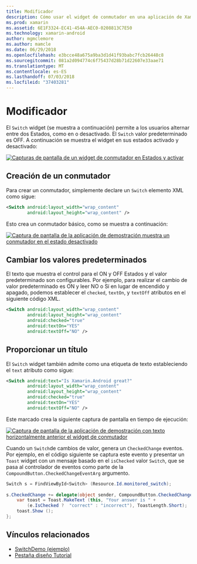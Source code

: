 ```yaml
---
title: Modificador
description: Cómo usar el widget de conmutador en una aplicación de Xamarin.Android
ms.prod: xamarin
ms.assetid: 6E1F3324-EC41-454A-AEC0-0208813C7E50
ms.technology: xamarin-android
author: mgmclemore
ms.author: mamcle
ms.date: 06/29/2018
ms.openlocfilehash: e3bcce48a675a9ba3d1d41f93babc7fcb26448c8
ms.sourcegitcommit: 081a2d094774c6f75437d28b71d22607e33aae71
ms.translationtype: MT
ms.contentlocale: es-ES
ms.lasthandoff: 07/03/2018
ms.locfileid: "37403281"
---
```

# <a name="switch"></a>Modificador

El `Switch` widget (se muestra a continuación) permite a los usuarios alternar entre dos Estados, como en o desactivado. El `Switch` valor predeterminado es OFF. A continuación se muestra el widget en sus estados activado y desactivado:

[![Capturas de pantalla de un widget de conmutador en Estados y activar](switch-images/16-switch-onoff.png)](switch-images/16-switch-onoff.png#lightbox)


## <a name="creating-a-switch"></a>Creación de un conmutador

Para crear un conmutador, simplemente declare un `Switch` elemento XML como sigue:

```xml
<Switch android:layout_width="wrap_content"
        android:layout_height="wrap_content" />
```

Esto crea un conmutador básico, como se muestra a continuación:

[![Captura de pantalla de la aplicación de demostración muestra un conmutador en el estado desactivado](switch-images/07-switch.png)](switch-images/07-switch.png#lightbox)


## <a name="changing-default-values"></a>Cambiar los valores predeterminados

El texto que muestra el control para el ON y OFF Estados y el valor predeterminado son configurables. Por ejemplo, para realizar el cambio de valor predeterminado es ON y leer NO o Sí en lugar de encendido y apagado, podemos establecer el `checked`, `textOn`, y `textOff` atributos en el siguiente código XML.

```xml
<Switch android:layout_width="wrap_content"
        android:layout_height="wrap_content"
        android:checked="true"
        android:textOn="YES"
        android:textOff="NO" />
```



## <a name="providing-a-title"></a>Proporcionar un título

El `Switch` widget también admite como una etiqueta de texto estableciendo el `text` atributo como sigue:

```xml
<Switch android:text="Is Xamarin.Android great?"
        android:layout_width="wrap_content"
        android:layout_height="wrap_content"
        android:checked="true"
        android:textOn="YES"
        android:textOff="NO" />
```

Este marcado crea la siguiente captura de pantalla en tiempo de ejecución:

[![Captura de pantalla de la aplicación de demostración con texto horizontalmente anterior el widget de conmutador](switch-images/08-switch.png)](switch-images/08-switch.png#lightbox)

Cuando un `Switch`de cambios de valor, genera un `CheckedChange` eventos.
Por ejemplo, en el código siguiente se captura este evento y presentar un `Toast` widget con un mensaje basado en el `isChecked` valor `Switch`, que se pasa al controlador de eventos como parte de la `CompoundButton.CheckedChangeEventArg` argumento.

```csharp
Switch s = FindViewById<Switch> (Resource.Id.monitored_switch);
           
s.CheckedChange += delegate(object sender, CompoundButton.CheckedChangeEventArgs e) {
    var toast = Toast.MakeText (this, "Your answer is " +
        (e.IsChecked ?  "correct" : "incorrect"), ToastLength.Short);
    toast.Show ();
};
```


## <a name="related-links"></a>Vínculos relacionados

- [SwitchDemo (ejemplo)](https://developer.xamarin.com/samples/monodroid/SwitchDemo/)
- [Pestaña diseño Tutorial](~/android/user-interface/layouts/tab-layout/index.md)
